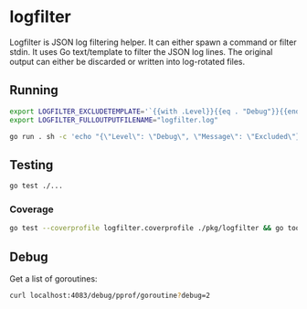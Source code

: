 # logfilter

Logfilter is JSON log filtering helper. It can either spawn a command or filter
stdin. It uses Go text/template to filter the JSON log lines. The original
output can either be discarded or written into log-rotated files.

## Running

```sh
export LOGFILTER_EXCLUDETEMPLATE='`{{with .Level}}{{eq . "Debug"}}{{end}}{{with .MessageTemplate}}{{eq . "Ignore this message"}}{{end}}`'
export LOGFILTER_FULLOUTPUTFILENAME="logfilter.log"

go run . sh -c 'echo "{\"Level\": \"Debug\", \"Message\": \"Excluded\"}"; echo "Included"; sleep 2'
```

## Testing

```sh
go test ./...
```

### Coverage

```sh
go test --coverprofile logfilter.coverprofile ./pkg/logfilter && go tool cover -html=logfilter.coverprofile -o logfilter.coverprofile.html
```

## Debug

Get a list of goroutines:

```sh
curl localhost:4083/debug/pprof/goroutine?debug=2
```

